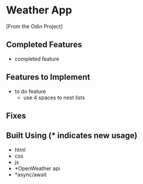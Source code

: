 # Weather App

[From the Odin Project]

## Completed Features

- completed feature

## Features to Implement

- to do feature
    - use 4 spaces to nest lists

## Fixes

## Built Using (* indicates new usage)

- html
- css
- js
- *OpenWeather api
- *async/await